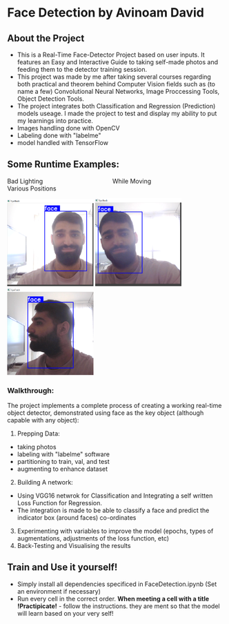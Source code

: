 # Face Detection by Avinoam David

## About the Project
- This is a Real-Time Face-Detector Project based on user inputs. It features an Easy and Interactive Guide to taking self-made photos and feeding them to the detector training session.
- This project was made by me after taking several courses regarding both practical and theorem behind Computer Vision fields such as (to name a few) Convolutional Neural Networks, Image Proccessing Tools, Object Detection Tools.
- The project integrates both Classification and Regression (Prediction) models useage.
I made the project to test and display my ability to put my learnings into practice.
- Images handling done with OpenCV
- Labeling done with "labelme"
- model handled with TensorFlow

## Some Runtime Examples:
Bad Lighting &nbsp; &nbsp; &nbsp; &nbsp; &nbsp; &nbsp; &nbsp; &nbsp; &nbsp; &nbsp; &nbsp; &nbsp; &nbsp; &nbsp; &nbsp; &nbsp; &nbsp; &nbsp; &nbsp; &nbsp; While Moving &nbsp; &nbsp; &nbsp; &nbsp; &nbsp; &nbsp; &nbsp; &nbsp; &nbsp; &nbsp; &nbsp; &nbsp; &nbsp; &nbsp; &nbsp; &nbsp; &nbsp; &nbsp; &nbsp; &nbsp; Various Positions
<p float = "left"> 
    <img src = './run_time_examples/bad_lighting.png' title= "Bad Lighting" width=200>
    <img src = './run_time_examples/while_moving.png' title = "While Moving" width=200>
    <img src = './run_time_examples/various_positions.png' title = "Various Positions" width=200>
</p>


### Walkthrough:
The project implements a complete process of creating a working real-time object detector,
demonstrated using face as the key object (although capable with any object):
1. Prepping Data:
- taking photos
- labeling with "labelme" software
- partitioning to train, val, and test
- augmenting to enhance dataset
2. Building A network:
- Using VGG16 netwrok for Classification and Integrating a self written Loss Function for Regression.
- The integration is made to be able to classify a face and predict the indicator box (around faces) co-ordinates
3. Experimenting with variables to improve the model (epochs, types of augmentations, adjustments of the loss function, etc)
4. Back-Testing and Visualising the results

## Train and Use it yourself!
- Simply install all dependencies specificed in FaceDetection.ipynb (Set an environment if necessary)
- Run every cell in the correct order. **When meeting a cell with a title !Practipicate!** - follow the instructions. they are ment so that the model will learn based on your very self!




  
